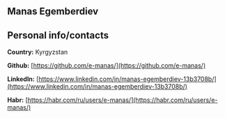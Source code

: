 
## Manas Egemberdiev

## [](https://github.com/e-manas/rsschool-cv/blob/main/cv.md#personal-infocontacts)

## Personal info/contacts

**Country:** Kyrgyzstan

**Github:** [https://github.com/e-manas/](https://github.com/e-manas/)

**LinkedIn:** [https://www.linkedin.com/in/manas-egemberdiev-13b3708b/](https://www.linkedin.com/in/manas-egemberdiev-13b3708b/)

**Habr:** [https://habr.com/ru/users/e-manas/](https://habr.com/ru/users/e-manas/)

## [](https://github.com/e-manas/rsschool-cv/blob/main//cv.md#summary)
